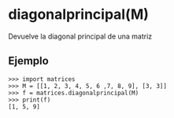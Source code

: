 # diagonalprincipal(M) #


Devuelve la diagonal principal de una matriz

## Ejemplo ##
```
>>> import matrices
>>> M = [[1, 2, 3, 4, 5, 6 ,7, 8, 9], [3, 3]]
>>> f = matrices.diagonalprincipal(M)
>>> print(f)
[1, 5, 9]
```